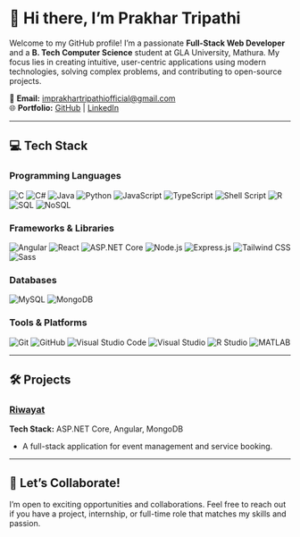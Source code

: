 # 👋 Hi there, I’m **Prakhar Tripathi**  

Welcome to my GitHub profile! I’m a passionate **Full-Stack Web Developer** and a **B. Tech Computer Science** student at GLA University, Mathura. My focus lies in creating intuitive, user-centric applications using modern technologies, solving complex problems, and contributing to open-source projects.  

📧 **Email:** [imprakhartripathiofficial@gmail.com](mailto:imprakhartripathiofficial@gmail.com)  
🌐 **Portfolio:** [GitHub](https://github.com/imprakhartripathi) | [LinkedIn](https://www.linkedin.com/in/imprakhartripathi/)  

---  

## 💻 **Tech Stack**  

### **Programming Languages**  
![C](https://img.shields.io/badge/C-%2300599C.svg?style=for-the-badge&logo=c&logoColor=white)  ![C#](https://img.shields.io/badge/C%23-%23239120.svg?style=for-the-badge&logo=c-sharp&logoColor=white)  ![Java](https://img.shields.io/badge/Java-%23ED8B00.svg?style=for-the-badge&logo=java&logoColor=white)  ![Python](https://img.shields.io/badge/Python-%2314354C.svg?style=for-the-badge&logo=python&logoColor=white)  ![JavaScript](https://img.shields.io/badge/JavaScript-%23F7DF1E.svg?style=for-the-badge&logo=javascript&logoColor=black)  ![TypeScript](https://img.shields.io/badge/TypeScript-%23007ACC.svg?style=for-the-badge&logo=typescript&logoColor=white)  ![Shell Script](https://img.shields.io/badge/Shell_Script-%234EAA25.svg?style=for-the-badge&logo=gnu-bash&logoColor=white)  ![R](https://img.shields.io/badge/R-%23276DC3.svg?style=for-the-badge&logo=r&logoColor=white)  ![SQL](https://img.shields.io/badge/SQL-%23CC2927.svg?style=for-the-badge&logo=microsoft-sql-server&logoColor=white)  ![NoSQL](https://img.shields.io/badge/NoSQL-%2347A248.svg?style=for-the-badge&logo=mongodb&logoColor=white)  

### **Frameworks & Libraries**  
![Angular](https://img.shields.io/badge/Angular-%23DD0031.svg?style=for-the-badge&logo=angular&logoColor=white)  ![React](https://img.shields.io/badge/React-%2361DAFB.svg?style=for-the-badge&logo=react&logoColor=black)  ![ASP.NET Core](https://img.shields.io/badge/ASP.NET_Core-%235C2D91.svg?style=for-the-badge&logo=.net&logoColor=white)  ![Node.js](https://img.shields.io/badge/Node.js-%23339933.svg?style=for-the-badge&logo=node.js&logoColor=white)  ![Express.js](https://img.shields.io/badge/Express.js-%23000000.svg?style=for-the-badge&logo=express&logoColor=white)  ![Tailwind CSS](https://img.shields.io/badge/Tailwind_CSS-%2338B2AC.svg?style=for-the-badge&logo=tailwind-css&logoColor=white)  ![Sass](https://img.shields.io/badge/Sass-%23CC6699.svg?style=for-the-badge&logo=sass&logoColor=white)  

### **Databases**  
![MySQL](https://img.shields.io/badge/MySQL-%234479A1.svg?style=for-the-badge&logo=mysql&logoColor=white)  ![MongoDB](https://img.shields.io/badge/MongoDB-%2347A248.svg?style=for-the-badge&logo=mongodb&logoColor=white)  

### **Tools & Platforms**  
![Git](https://img.shields.io/badge/Git-%23F05033.svg?style=for-the-badge&logo=git&logoColor=white)  ![GitHub](https://img.shields.io/badge/GitHub-%23181717.svg?style=for-the-badge&logo=github&logoColor=white)  ![Visual Studio Code](https://img.shields.io/badge/VS_Code-%23007ACC.svg?style=for-the-badge&logo=visual-studio-code&logoColor=white)  ![Visual Studio](https://img.shields.io/badge/Visual_Studio-%235C2D91.svg?style=for-the-badge&logo=visual-studio&logoColor=white)  ![R Studio](https://img.shields.io/badge/R_Studio-%2357A3CC.svg?style=for-the-badge&logo=rstudio&logoColor=white)  ![MATLAB](https://img.shields.io/badge/MATLAB-%23FF9500.svg?style=for-the-badge&logo=mathworks&logoColor=white)  

---  

## 🛠 **Projects**  

### [**Riwayat**](https://github.com/imprakhartripathi/Riwayat-ByteWave)  
**Tech Stack:** ASP.NET Core, Angular, MongoDB  
- A full-stack application for event management and service booking.  

---  


## 🌱 **Let’s Collaborate!**  
I’m open to exciting opportunities and collaborations. Feel free to reach out if you have a project, internship, or full-time role that matches my skills and passion.  
